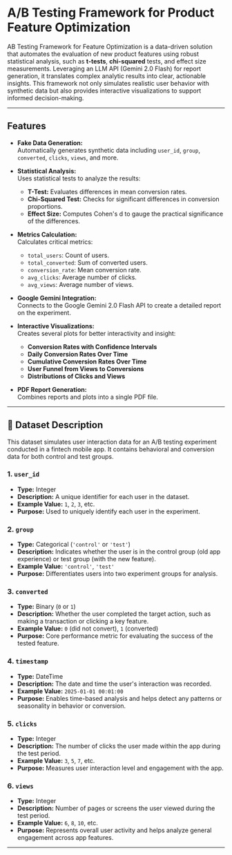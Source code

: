 # A/B Testing Framework for Product Feature Optimization

AB Testing Framework for Feature Optimization is a data-driven solution that automates the evaluation of new product features using robust statistical analysis, such as **t-tests**, **chi-squared** tests, and effect size measurements. 
Leveraging an LLM API (Gemini 2.0 Flash) for report generation, it translates complex analytic results into clear, actionable insights. This framework not only simulates realistic user behavior with synthetic data but also provides interactive visualizations to support informed decision-making.


---

## Features

- **Fake Data Generation:**  
  Automatically generates synthetic data including `user_id`, `group`, `converted`, `clicks`, `views`, and more.

- **Statistical Analysis:**  
  Uses statistical tests to analyze the results:
  - **T-Test:** Evaluates differences in mean conversion rates.
  - **Chi-Squared Test:** Checks for significant differences in conversion proportions.
  - **Effect Size:** Computes Cohen's d to gauge the practical significance of the differences.

- **Metrics Calculation:**  
  Calculates critical metrics:
  - `total_users`: Count of users.
  - `total_converted`: Sum of converted users.
  - `conversion_rate`: Mean conversion rate.
  - `avg_clicks`: Average number of clicks.
  - `avg_views`: Average number of views.

- **Google Gemini Integration:**  
  Connects to the Google Gemini 2.0 Flash API to create a detailed report on the experiment.

- **Interactive Visualizations:**  
  Creates several plots for better interactivity and insight:
  - **Conversion Rates with Confidence Intervals**
  - **Daily Conversion Rates Over Time**
  - **Cumulative Conversion Rates Over Time**
  - **User Funnel from Views to Conversions**
  - **Distributions of Clicks and Views**

- **PDF Report Generation:**  
  Combines reports and plots into a single PDF file.

---

## 🧾 Dataset Description

This dataset simulates user interaction data for an A/B testing experiment conducted in a fintech mobile app. It contains behavioral and conversion data for both control and test groups.

### 1. `user_id`
- **Type:** Integer  
- **Description:** A unique identifier for each user in the dataset.  
- **Example Value:** `1`, `2`, `3`, etc.  
- **Purpose:** Used to uniquely identify each user in the experiment.

### 2. `group`
- **Type:** Categorical (`'control'` or `'test'`)  
- **Description:** Indicates whether the user is in the control group (old app experience) or test group (with the new feature).  
- **Example Value:** `'control'`, `'test'`  
- **Purpose:** Differentiates users into two experiment groups for analysis.

### 3. `converted`
- **Type:** Binary (`0` or `1`)  
- **Description:** Whether the user completed the target action, such as making a transaction or clicking a key feature.  
- **Example Value:** `0` (did not convert), `1` (converted)  
- **Purpose:** Core performance metric for evaluating the success of the tested feature.

### 4. `timestamp`
- **Type:** DateTime  
- **Description:** The date and time the user's interaction was recorded.  
- **Example Value:** `2025-01-01 00:01:00`  
- **Purpose:** Enables time-based analysis and helps detect any patterns or seasonality in behavior or conversion.

### 5. `clicks`
- **Type:** Integer  
- **Description:** The number of clicks the user made within the app during the test period.  
- **Example Value:** `3`, `5`, `7`, etc.  
- **Purpose:** Measures user interaction level and engagement with the app.

### 6. `views`
- **Type:** Integer  
- **Description:** Number of pages or screens the user viewed during the test period.  
- **Example Value:** `6`, `8`, `10`, etc.  
- **Purpose:** Represents overall user activity and helps analyze general engagement across app features.

---
